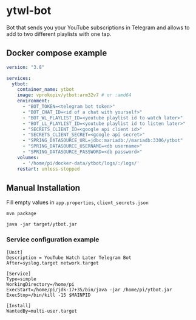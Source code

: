 # ytwl-bot

Bot that sends you your YouTube subscriptions in Telegram and allows to add to two different playlists with one tap.

## Docker compose example
```yaml
version: "3.8"

services:
  ytbot:
    container_name: ytbot
    image: vprokopiv/ytbot:arm32v7 # or :amd64
    environment:
      - "BOT_TOKEN=<telegram bot token>"
      - "BOT_CHAT_ID=<id of a chat with yourself>"
      - "BOT_WL_PLAYLIST_ID=<youtube playlist id to watch later>"
      - "BOT_LL_PLAYLIST_ID=<youtube playlist id to listen later>"
      - "SECRETS_CLIENT_ID=<google api client id>"
      - "SECRETS_CLIENT_SECRET=<google api secret>"
      - "SPRING_DATASOURCE_URL=jdbc:mariadb://mariadb:3306/ytbot"
      - "SPRING_DATASOURCE_USERNAME=<db username>"
      - "SPRING_DATASOURCE_PASSWORD=<db password>"
    volumes:
      - '/home/pi/docker-data/ytbot/logs/:/logs/'
    restart: unless-stopped
```

## Manual Installation
Fill empty values in `app.properties`, `client_secrets.json`

```shell
mvn package
```

```shell
java -jar target/ytbot.jar
```

### Service configuration example
```shell
[Unit]
Description = YouTube Watch Later Telegram Bot
After=syslog.target network.target

[Service]
Type=simple
WorkingDirectory=/home/pi
ExecStart=/home/pi/jdk-17+35/bin/java -jar /home/pi/ytbot.jar
ExecStop=/bin/kill -15 $MAINPID

[Install]
WantedBy=multi-user.target
```
